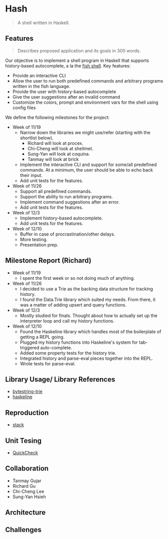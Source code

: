 # Hash 
> A shell written in Haskell.

## Features
> Describes proposed application and its goals in 300 words.

Our objective is to implement a shell program in Haskell that supports history-based autocomplete, a la the [fish shell](https://fishshell.com/).
Key features:
* Provide an interactive CLI
* Allow the user to run both predefined commands and arbitrary programs written in the fish language.
* Provide the user with history-based autocomplete
* Give the user suggestions after an invalid command
* Customize the colors, prompt and environment vars for the shell using config files

We define the following milestones for the project:
* Week of 11/19
    - Narrow down the libraries we might use/refer  (starting with the shortlist below).
        * Richard will look at procex.
        * Chi-Cheng will look at shellmet. 
        * Sung-Yan will look at coquina.
        * Tanmay will look at brick
    - Implement the interactive CLI and support for some/all predefined commands. At a minimum, the user should be able to echo back their input.
    - Add unit tests for the features.
* Week of 11/26
    - Support all predefined commands.
    - Support the ability to run arbitrary programs.
    - Implement command suggestions after an error.
    - Add unit tests for the features.
* Week of 12/3
    - Implement history-based autocomplete.
    - Add unit tests for the features.
* Week of 12/10
    - Buffer in case of procrastination/other delays.
    - More testing.
    - Presentation prep.

## Milestone Report (Richard)

* Week of 11/19
    - I spent the first week or so not doing much of anything.
* Week of 11/26
    - I decided to use a Trie as the backing data structure for tracking history.
    - I found the Data.Trie library which suited my needs. From there, it was a matter of adding upsert and query functions.
* Week of 12/3
    - Mostly studied for finals. Thought about how to actually set up the interpreter loop and call my history functions.
* Week of 12/10
    - Found the Haskeline library which handles most of the boilerplate of getting a REPL going.
    - Plugged my history functions into Haskeline's system for tab-triggered auto-complete.
    - Added some property tests for the history trie.
    - Integrated history and parse-eval pieces together into the REPL.
    - Wrote tests for parse-eval.



## Library Usage/ Library References
* [bytestring-trie](https://hackage.haskell.org/package/bytestring-trie)
* [haskeline](https://hackage.haskell.org/package/haskeline)

## Reproduction
* [stack](https://docs.haskellstack.org/en/stable/README/)
## Unit Tesing
* [QuickCheck](https://hackage.haskell.org/package/QuickCheck)

## Collaboration
* Tanmay Gujar
* Richard Gu
* Chi-Cheng Lee
* Sung-Yan Hsieh

## Architecture

## Challenges
